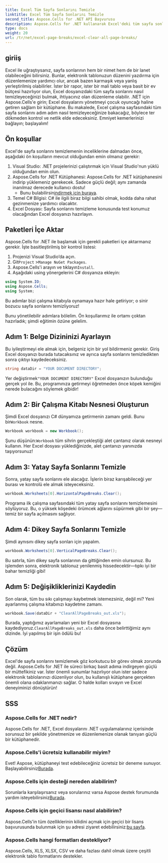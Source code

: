 ```yaml
---
title: Excel Tüm Sayfa Sonlarını Temizle
linktitle: Excel Tüm Sayfa Sonlarını Temizle
second_title: Aspose.Cells for .NET API Başvurusu
description: Aspose.Cells for .NET kullanarak Excel'deki tüm sayfa sonlarını temizlemek için basit bir kılavuz keşfedin. Hızlı sonuçlar için adım adım öğreticimizi izleyin.
type: docs
weight: 20
url: /tr/net/excel-page-breaks/excel-clear-all-page-breaks/
---
```

## giriiş

Excel ile uğraştıysanız, sayfa sonlarının hem bir nimet hem de bir lanet olabileceğini bilirsiniz. Bunlar, elektronik tablonuzun düzenini yazdırma için düzenlemenize yardımcı olur, ancak bazen karmaşık veya yanlış yerleştirilmiş olabilirler. İster bir rapor, ister bir mali tablo veya basit bir ev bütçesi hazırlıyor olun, Excel dosyanızdaki tüm sayfa sonlarını nasıl temizleyeceğinizi bulmak, ihtiyacınız olan düzenleme olabilir. .NET için Aspose.Cells'e girin; Excel dosyalarını yönetmeyi çocuk oyuncağı haline getiren sağlam bir kütüphane. Bu makalede, Excel çalışma sayfasındaki tüm sayfa sonlarını adım adım nasıl temizleyeceğinize bakacağız, böylece ter dökmeden kontrol ve netlik elde edeceksiniz. Emniyet kemerlerinizi bağlayın; başlayalım!

## Ön koşullar

Excel'de sayfa sonlarını temizlemenin inceliklerine dalmadan önce, aşağıdaki ön koşulların mevcut olduğundan emin olmanız gerekir:

1. Visual Studio: .NET projelerinizi çalıştırmak için Visual Studio'nun yüklü olduğundan emin olun.
2. Aspose.Cells for .NET Kütüphanesi: Aspose.Cells for .NET kütüphanesini indirip yüklemeniz gerekecek. Sadece güçlü değil; aynı zamanda inanılmaz derecede kullanıcı dostu!
   -  Bunu bulabilirsin[indirmek için buraya](https://releases.aspose.com/cells/net/).
3. Temel C# Bilgisi: C# ile ilgili biraz bilgi sahibi olmak, kodda daha rahat gezinmenize yardımcı olacaktır.
4. Excel Dosyası: Sayfa sonlarını temizleme konusunda test konumuz olacağından Excel dosyanızı hazırlayın.

## Paketleri İçe Aktar

Aspose.Cells for .NET ile başlamak için gerekli paketleri içe aktarmanız gerekir. İşte basitleştirilmiş bir kontrol listesi:

1. Projenizi Visual Studio’da açın.
2.  Git`Project` >`Manage NuGet Packages`.
3.  Aspose.Cells'i arayın ve tıklayın`Install`.
4. Aşağıdaki using yönergelerini C# dosyanıza ekleyin:

```csharp
using System.IO;
using Aspose.Cells;
using System;
```

Bu adımlar bizi çalışma kitabıyla oynamaya hazır hale getiriyor; o sinir bozucu sayfa sonlarını temizliyoruz!

Bunu yönetilebilir adımlara bölelim. Ön koşullarımız ile ortamı çoktan hazırladık; şimdi eğitimin özüne gelelim.

## Adım 1: Belge Dizininizi Ayarlayın

Bu iyileştirmeyi ele almak için, belgeniz için bir yol bildirmeniz gerekir. Giriş Excel dosyanızı burada tutacaksınız ve ayrıca sayfa sonlarını temizledikten sonra çıktıyı kaydedeceksiniz.

```csharp
string dataDir = "YOUR DOCUMENT DIRECTORY";
```
 Yer değiştirmek`"YOUR DOCUMENT DIRECTORY"` Excel dosyanızın bulunduğu gerçek yol ile. Bu, programınıza getirmeyi öğretmeden önce köpek kemiğini nerede bulacağını söylemek gibidir!

## Adım 2: Bir Çalışma Kitabı Nesnesi Oluşturun

 Şimdi Excel dosyanızı C# dünyamıza getirmenin zamanı geldi. Bunu bir`Workbook` nesne.

```csharp
Workbook workbook = new Workbook();
```
 Şunu düşünün:`Workbook` tüm sihrin gerçekleştiği alet çantanız olarak nesneyi kullanın. Her Excel dosyası yüklediğinizde, alet çantanızı yanınızda taşıyorsunuz!

## Adım 3: Yatay Sayfa Sonlarını Temizle

Sonra, yatay sayfa sonlarını ele alacağız. İşlerin biraz karışabileceği yer burası ve kontrolü ele almak isteyeceksiniz.

```csharp
workbook.Worksheets[0].HorizontalPageBreaks.Clear();
```
Programa ilk çalışma sayfasındaki tüm yatay sayfa sonlarını temizlemesini söylüyoruz. Bu, o yüksek köşedeki örümcek ağlarını süpürmek gibi bir şey—temiz bir sayfa açılmasını sağlıyor.

## Adım 4: Dikey Sayfa Sonlarını Temizle

Şimdi aynısını dikey sayfa sonları için yapalım.

```csharp
workbook.Worksheets[0].VerticalPageBreaks.Clear();
```
Bu satırla, tüm dikey sayfa sonlarının da gittiğinden emin olursunuz. Bu işlemden sonra, elektronik tablonuz yenilenmiş hissedecektir—tıpkı iyi bir bahar temizliği gibi!

## Adım 5: Değişikliklerinizi Kaydedin

Son olarak, tüm bu sıkı çalışmayı kaybetmek istemezsiniz, değil mi? Yeni ayarlanmış çalışma kitabınızı kaydetme zamanı.

```csharp
workbook.Save(dataDir + "ClearAllPageBreaks_out.xls");
```
 Burada, yaptığımız ayarlamaları yeni bir Excel dosyasına kaydediyoruz.`ClearAllPageBreaks_out.xls` daha önce belirttiğimiz aynı dizinde. İyi yapılmış bir işin ödülü bu!

## Çözüm

Excel'de sayfa sonlarını temizlemek göz korkutucu bir görev olmak zorunda değil. Aspose.Cells for .NET ile süreci birkaç basit adıma indirgeyen güçlü bir müttefikiniz var. İster önemli sunumlar hazırlıyor olun ister sadece elektronik tablolarınızı düzenliyor olun, bu kullanışlı kütüphane gerçekten önemli olana odaklanmanızı sağlar. O halde kolları sıvayın ve Excel deneyiminizi dönüştürün!

## SSS

### Aspose.Cells for .NET nedir?
Aspose.Cells for .NET, Excel dosyalarını .NET uygulamalarınız içerisinde sorunsuz bir şekilde yönetmenize ve düzenlemenize olanak tanıyan güçlü bir kütüphanedir.

### Aspose.Cells'i ücretsiz kullanabilir miyim?
 Evet! Aspose, kütüphaneyi test edebileceğiniz ücretsiz bir deneme sunuyor. Başlayabilirsiniz[Burada](https://releases.aspose.com/).

### Aspose.Cells için desteği nereden alabilirim?
 Sorunlarla karşılaşırsanız veya sorularınız varsa Aspose destek forumunda yardım isteyebilirsiniz[Burada](https://forum.aspose.com/c/cells/9).

### Aspose.Cells için geçici lisansı nasıl alabilirim?
 Aspose.Cells'in tüm özelliklerinin kilidini açmak için geçici bir lisans başvurusunda bulunmak için şu adresi ziyaret edebilirsiniz:[bu sayfa](https://purchase.aspose.com/temporary-license/).

### Aspose.Cells hangi formatları destekliyor?
Aspose.Cells, XLS, XLSX, CSV ve daha fazlası dahil olmak üzere çeşitli elektronik tablo formatlarını destekler.